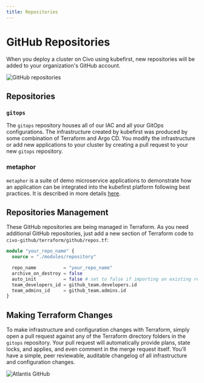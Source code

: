 ```yaml
---
title: Repositories
---
```


# GitHub Repositories

When you deploy a cluster on Civo using kubefirst, new repositories will be added to your organization's GitHub account.

![GitHub repositories](@site/docs/img/common/github/repositories.png)

## Repositories

### `gitops`

The `gitops` repository houses all of our IAC and all your GitOps configurations. The infrastructure created by kubefirst was produced by some combination of Terraform and Argo CD. You modify the infrastructure or add new applications to your cluster by creating a pull request to your new `gitops` repository.

### metaphor

`metaphor` is a suite of demo microservice applications to demonstrate how an application can be integrated into the kubefirst platform following best practices. It is described in more details [here](@site/docs/common/metaphor.mdx).

## Repositories Management

These GitHub repositories are being managed in Terraform. As you need additional GitHub repositories, just add a new section of Terraform code to `civo-github/terraform/github/repos.tf`:

```terraform
module "your_repo_name" {
  source = "./modules/repository"

  repo_name          = "your_repo_name"
  archive_on_destroy = false
  auto_init          = false # set to false if importing an existing repository
  team_developers_id = github_team.developers.id
  team_admins_id     = github_team.admins.id
}
```

## Making Terraform Changes

To make infrastructure and configuration changes with Terraform, simply open a pull request against any of the Terraform directory folders in the `gitops` repository. Your pull request will automatically provide plans, state locks, and applies, and even comment in the merge request itself. You'll have a simple, peer reviewable, auditable changelog of all infrastructure and configuration changes.

![Atlantis GitHub](@site/docs/img/common/github/atlantis.png)
